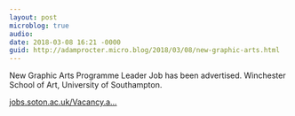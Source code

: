 ```yaml
---
layout: post
microblog: true
audio: 
date: 2018-03-08 16:21 -0000
guid: http://adamprocter.micro.blog/2018/03/08/new-graphic-arts.html
---
```

New Graphic Arts Programme Leader Job has been advertised. Winchester School of Art, University of Southampton. 

[jobs.soton.ac.uk/Vacancy.a...](https://jobs.soton.ac.uk/Vacancy.aspx?id=18003&forced=2)

